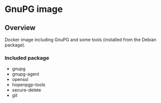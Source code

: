 # GnuPG image

## Overview
Docker image including GnuPG and some tools (installed from the Debian package).

### Included package
* gnupg
* gnupg-agent
* openssl
* hopenpgp-tools
* secure-delete
* git
